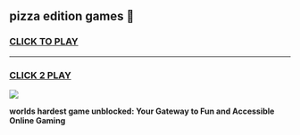 
## pizza edition games 👋
<h3>
<a href="https://premium.freeplayer.one?title=pizza_edition_games&ref=13F">CLICK TO PLAY</a></h3>
<hr>

<h3>
<a href="https://premium.freeplayer.one?title=pizza_edition_games&ref=13F">CLICK 2 PLAY</a>
  
</h3>

<a href="https://premium.freeplayer.one?title=pizza_edition_games&ref=12F/"><img src="https://clearcache.store/games.png"></a>


**worlds hardest game unblocked: Your Gateway to Fun and Accessible Online Gaming**
